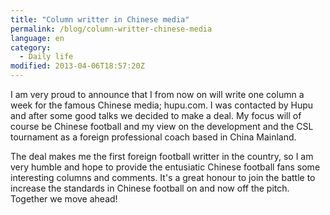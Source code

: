 ```yaml
---
title: "Column writter in Chinese media"
permalink: /blog/column-writter-chinese-media
language: en
category:
  - Daily life
modified: 2013-04-06T18:57:20Z
---
```


I am very proud to announce that I from now on will write one column a week for the famous Chinese media; hupu.com. I was contacted by Hupu and after some good talks we decided to make a deal. My focus will of course be Chinese football and my view on the development and the CSL tournament as a foreign professional coach based in China Mainland.



The deal makes me the first foreign football writter in the country, so I am very humble and hope to provide the entusiatic Chinese football fans some interesting columns and comments. It's a great honour to join the battle to increase the standards in Chinese football on and now off the pitch. Together we move ahead!
